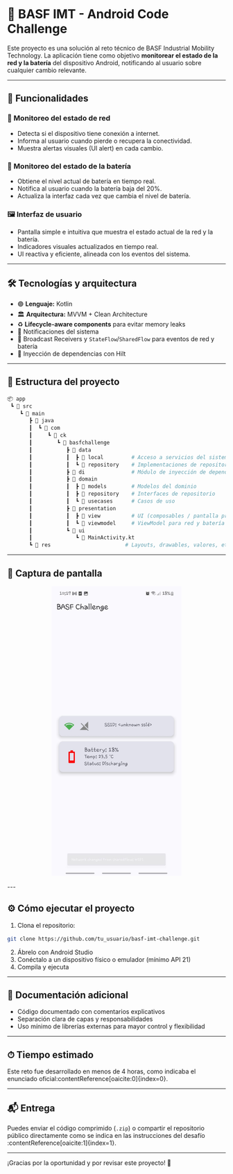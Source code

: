 # 📱 BASF IMT - Android Code Challenge

Este proyecto es una solución al reto técnico de BASF Industrial Mobility Technology. La aplicación tiene como objetivo **monitorear el estado de la red y la batería** del dispositivo Android, notificando al usuario sobre cualquier cambio relevante.

---

## 🚀 Funcionalidades

### 🔌 Monitoreo del estado de red
- Detecta si el dispositivo tiene conexión a internet.
- Informa al usuario cuando pierde o recupera la conectividad.
- Muestra alertas visuales (UI alert) en cada cambio.

### 🔋 Monitoreo del estado de la batería
- Obtiene el nivel actual de batería en tiempo real.
- Notifica al usuario cuando la batería baja del 20%.
- Actualiza la interfaz cada vez que cambia el nivel de batería.

### 🖼 Interfaz de usuario
- Pantalla simple e intuitiva que muestra el estado actual de la red y la batería.
- Indicadores visuales actualizados en tiempo real.
- UI reactiva y eficiente, alineada con los eventos del sistema.

---

## 🛠 Tecnologías y arquitectura

- 🟣 **Lenguaje:** Kotlin
- 🏛 **Arquitectura:** MVVM + Clean Architecture
- ♻️ **Lifecycle-aware components** para evitar memory leaks
- 🔔 Notificaciones del sistema
- 📡 Broadcast Receivers y `StateFlow`/`SharedFlow` para eventos de red y batería
- 🧩 Inyección de dependencias con Hilt

---

## 📂 Estructura del proyecto

```bash
📦 app
 ┗ 📂 src
    ┗ 📂 main
       ┣ 📂 java
       ┃  ┗ 📂 com
       ┃     ┗ 📂 ck
       ┃        ┗ 📂 basfchallenge
       ┃           ┣ 📂 data
       ┃           ┃  ┣ 📂 local         # Acceso a servicios del sistema (batería/red)
       ┃           ┃  ┗ 📂 repository    # Implementaciones de repositorios
       ┃           ┣ 📂 di               # Módulo de inyección de dependencias (Hilt)
       ┃           ┣ 📂 domain
       ┃           ┃  ┣ 📂 models        # Modelos del dominio
       ┃           ┃  ┣ 📂 repository    # Interfaces de repositorio
       ┃           ┃  ┗ 📂 usecases      # Casos de uso
       ┃           ┣ 📂 presentation
       ┃           ┃  ┣ 📂 view          # UI (composables / pantalla principal)
       ┃           ┃  ┗ 📂 viewmodel     # ViewModel para red y batería
       ┃           ┗ 📂 ui
       ┃              ┗ 📜 MainActivity.kt
       ┗ 📂 res                        # Layouts, drawables, valores, etc.
```
---

## 📸 Captura de pantalla

<p align="center">
  <img src="./screenshots/basf_challenge_ui.jpg" alt="UI - BASF Challenge" width="300"/>
</p>
---

## ⚙️ Cómo ejecutar el proyecto

1. Clona el repositorio:

```bash
git clone https://github.com/tu_usuario/basf-imt-challenge.git
```

2. Ábrelo con Android Studio  
3. Conéctalo a un dispositivo físico o emulador (mínimo API 21)  
4. Compila y ejecuta

---

## 📄 Documentación adicional

- Código documentado con comentarios explicativos
- Separación clara de capas y responsabilidades
- Uso mínimo de librerías externas para mayor control y flexibilidad

---

## ⏱ Tiempo estimado

Este reto fue desarrollado en menos de 4 horas, como indicaba el enunciado oficial&#8203;:contentReference[oaicite:0]{index=0}.

---

## 📬 Entrega

Puedes enviar el código comprimido (`.zip`) o compartir el repositorio público directamente como se indica en las instrucciones del desafío&#8203;:contentReference[oaicite:1]{index=1}.

---

¡Gracias por la oportunidad y por revisar este proyecto! 🙌
